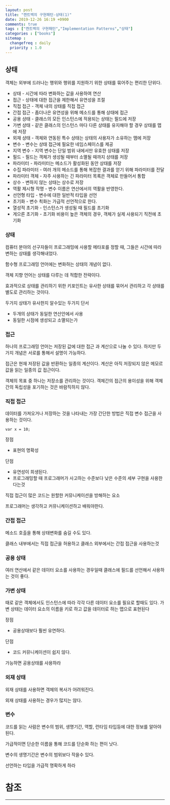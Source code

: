 ```yaml
---
layout: post
title: "켄트백의 구현패턴-상태(1)"
date: 2019-12-26 16:19 +0900
comments: true
tags : ["켄트백의 구현패턴","Implementation Patterns","상태"]
categories : ["books"]
sitemap :
  changefreq : daily
  priority : 1.0
---
```


## 상태

객체는 외부에 드러나는 행위와 행위를 지원하기 위한 상태를 묶어주는 편리한 단위다.

* 상태 - 시간에 따라 변화하는 값을 사용하여 연산
* 접근 - 상태에 대한 접근을 제한해서 유연성을 조절
* 직접 접근 - 객체 내의 상태를 직접 접근
* 간접 접근 - 좀더나은 유연성을 위해 메소드를 통해 상태에 접근
* 공용 상태 - 클래스의 모든 인스턴스에 적용되는 상태는 필드에 저장
* 가변 상태 - 같은 클래스의 인스턴스 마다 다른 상태를 유지해야 할 경우 상태를 맵에 저장
* 외재 상태 - 객체와 연동된 특수 상태는 상태의 사용자가 소유하는 맴에 저장
* 변수 - 변수는 상태 접근에 필요한 네임스페이스를 제공
* 지역 변수 - 지역 변수는 단일 범위 내에서만 유효한 상태를 저장
* 필드 - 필드는 객체가 생성될 때부터 소멸될 때까지 상태를 저장
* 파라미터 - 파라미터는 메소드가 활성화된 동안 상태를 저장
* 수집 파라미터 - 여러 개의 메소드를 통해 복잡한 결과를 얻기 위해 파라미터를 전달
* 파라미터 객체 - 자주 사용하는 긴 파라미터 목록은 객체로 만들어서 통합
* 상수 - 변하지 않는 상태는 상수로 저장
* 역활 제시형 작명 - 변수 이름은 연산에서의 역활을 반영한다.
* 선언형 타입 - 변수에 대한 일반적 타입을 선언
* 초기화 - 변수 쵝화는 가급적 선언적으로 한다.
* 열성적 초기화 - 인스턴스가 생성될 때 필드를 초기화
* 게으른 초기화 - 초기화 비용이 높은 객체의 경우, 객체가 실제 사용되기 직전에 초기화

### 상태

컴퓨터 분야의 선구자들이 프로그래밍에 사용할 메타포를 정할 때, 그들은 시간에 따라 변하는 상태를 생각해내었다.

함수형 프로그래밍 언어에는 변화하는 상태의 개념이 없다.

객체 지향 언어는 상태를 다루는 데 적합한 전략이다.

효과적으로 상태를 관리하기 위한 키포인트는 유사한 상태를 묶어서 관리하고 각 상태를 별도로 관리하는 것이다.

두가지 상태가 유사한지 알수있는 두가지 단서

* 두개의 상태가 동일한 연산안에서 사용
* 동일한 시점에 생성되고 소멸되는가

### 접근

하나의 프로그래밍 언어는 저장된 값에 대한 접근 과 계산으로 나눌 수 있다.
하지만 두가지 개념은 서로를 통해서 설명이 가능하다.

접근은 현재 저장된 값을 반환하는 일종의 계산이다.
계산은 아직 저장되지 않은 메모르 값을 읽는 일종의 값 접근이다.

객체의 목표 중 하나는 저장소를 관리하는 것이다. 객체간의 접근의 용이성을 위해 객체 간의 독립성을 포기하는 것은 바람직하지 않다.

### 직접 접근

데이터를 가져오거나 저장하는 것을 나타내는 가장 간단한 방법은 직접 변수 접근을 사용하는 것이다.

```
var x = 10;
```

장점 

* 표현의 명확성

단점 

* 유연성이 희생된다.
* 프로그래밍할 때 프로그래머가 사고하는 수준보다 낮은 수준의 세부 구현을 사용한다는것

직접 접근이 많은 코드는 원할한 커뮤니케이션을 방해하는 요소

프로그래머는 생각하고 커뮤니케이션하고 배워야한다.

### 간접 접근

메소드 호출을 통해 상태변화를 숨길 수도 있다.

클래스 내부에서는 직접 접근을 허용하고 클래스 외부에서는 간접 접근을 사용하는것

### 공용 상태

여러 연산에서 같은 데이터 요소를 사용하는 경우일때 클래스에 필드를 선언해서 사용하는 것이 좋다.

### 가변 상태 

때로 같은 객체에서도 인스턴스에 따라 각각 다른 데이터 요소를 필요로 할때도 있다.
가변 상태는 데이터 요소의 이름을 키로 하고 값을 데이터로 하는 맵으로 표현된다

장점

* 공용상태보다 훨씬 유연하다.

단점 

* 코드 커뮤니케이션이 쉽지 않다.

가능하면 공용상태를 사용하라

### 외재 상태

외재 상태를 사용하면 객체의 복사가 어려워진다.

외재 상태를 사용하는 경우가 많지는 않다.

### 변수

코드를 읽는 사람은 변수의 범위, 생명기간, 역할, 런타임 타입등에 대한 정보를 알아야 된다.

가급적이면 단순한 이름을 통해 코드를 단순화 하는 편이 낫다.

변수의 생명기간은 변수의 범위보다 작을수 있다.

선언하는 타입을 가급적 명확하게 하라




# 참조
-----



